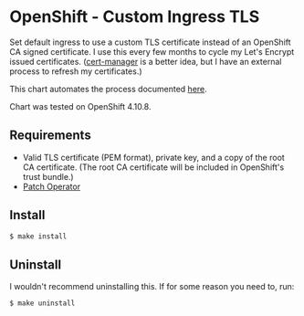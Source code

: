 # OpenShift - Custom Ingress TLS

Set default ingress to use a custom TLS certificate instead of an OpenShift CA
signed certificate. I use this every few months to cycle my Let's Encrypt
issued certificates. ([cert-manager](https://cert-manager.io/) is a better
idea, but I have an external process to refresh my certificates.)

This chart automates the process documented
[here](https://docs.openshift.com/container-platform/4.10/security/certificates/replacing-default-ingress-certificate.html).

Chart was tested on OpenShift 4.10.8.

## Requirements

* Valid TLS certificate (PEM format), private key, and a copy of the
root CA certificate. (The root CA certificate will be included in OpenShift's
trust bundle.)
* [Patch Operator](https://github.com/redhat-cop/patch-operator)

## Install

```bash
$ make install
```

## Uninstall

I wouldn't recommend uninstalling this. If for some reason you need to, run:

```bash
$ make uninstall
```
